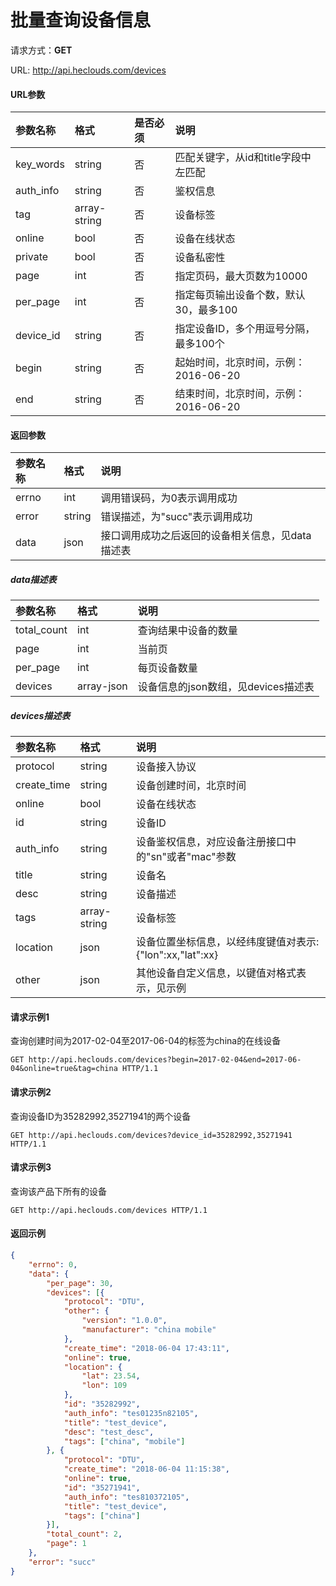 # 批量查询设备信息
请求方式：**GET**

URL: http://api.heclouds.com/devices

#### URL参数
参数名称 | 格式 | 是否必须 | 说明
:- | :- | :- | :- 
key_words | string | 否 | 匹配关键字，从id和title字段中左匹配
auth_info | string | 否 | 鉴权信息
tag | array-string | 否 | 设备标签
online | bool | 否 | 设备在线状态
private | bool | 否 | 设备私密性
page | int | 否 | 指定页码，最大页数为10000
per_page | int | 否 | 指定每页输出设备个数，默认30，最多100
device_id | string | 否 | 指定设备ID，多个用逗号分隔，最多100个
begin | string | 否 | 起始时间，北京时间，示例：2016-06-20
end | string | 否 | 结束时间，北京时间，示例：2016-06-20


#### 返回参数
参数名称 | 格式 | 说明
:- | :- | :- 
errno | int | 调用错误码，为0表示调用成功
error | string | 错误描述，为"succ"表示调用成功
data | json | 接口调用成功之后返回的设备相关信息，见data描述表

##### data描述表
参数名称 | 格式 | 说明
:- | :- | :- 
total_count | int | 查询结果中设备的数量
page | int | 当前页
per_page | int | 每页设备数量
devices | array-json | 设备信息的json数组，见devices描述表

##### devices描述表
参数名称 | 格式 | 说明
:- | :- | :- 
protocol | string | 设备接入协议
create_time | string | 设备创建时间，北京时间
online | bool | 设备在线状态
id | string | 设备ID
auth_info | string | 设备鉴权信息，对应设备注册接口中的"sn"或者"mac"参数
title | string | 设备名
desc | string | 设备描述
tags | array-string | 设备标签
location | json | 设备位置坐标信息，以经纬度键值对表示:{"lon":xx,"lat":xx}
other | json | 其他设备自定义信息，以键值对格式表示，见示例


#### 请求示例1
查询创建时间为2017-02-04至2017-06-04的标签为china的在线设备
```text
GET http://api.heclouds.com/devices?begin=2017-02-04&end=2017-06-04&online=true&tag=china HTTP/1.1
```

#### 请求示例2
查询设备ID为35282992,35271941的两个设备
```text
GET http://api.heclouds.com/devices?device_id=35282992,35271941 HTTP/1.1
```

#### 请求示例3
查询该产品下所有的设备
```text
GET http://api.heclouds.com/devices HTTP/1.1
```

#### 返回示例
```json
{
	"errno": 0,
	"data": {
		"per_page": 30,
		"devices": [{
			"protocol": "DTU",
			"other": {
				"version": "1.0.0",
				"manufacturer": "china mobile"
			},
			"create_time": "2018-06-04 17:43:11",
			"online": true,
			"location": {
				"lat": 23.54,
				"lon": 109
			},
			"id": "35282992",
			"auth_info": "tes01235n82105",
			"title": "test_device",
			"desc": "test_desc",
			"tags": ["china", "mobile"]
		}, {
			"protocol": "DTU",
			"create_time": "2018-06-04 11:15:38",
			"online": true,
			"id": "35271941",
			"auth_info": "tes810372105",
			"title": "test_device",
			"tags": ["china"]
		}],
		"total_count": 2,
		"page": 1
	},
	"error": "succ"
}
```
